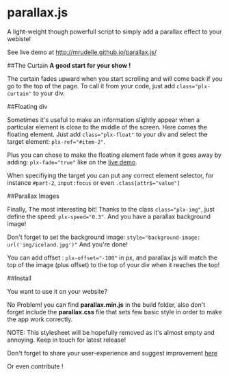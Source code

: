 parallax.js
===============

A light-weight though powerfull script to simply add a parallax effect to your webiste!

See live demo at http://mrudelle.github.io/parallax.js/

##The Curtain
**A good start for your show !**

The curtain fades upward when you start scrolling and will come back if you go to the top of the page. To call it from your code, just add `class="plx-curtain"` to your div.

##Floating div

Sometimes it's useful to make an information slightly appear when a particular element is close to the middle of the screen. Here comes the floating element. Just add `class="plx-float"` to your div and select the target element: `plx-ref="#item-2"`.

Plus you can chose to make the floating element fade when it goes away by adding: `plx-fade="true"` like on the [live demo](http://mrudelle.github.io/parallax.js/).

When specifiying the target you can put any correct element selector, for instance `#part-2`, `input:focus` or even `.class[attr$="value"]`

##Parallax Images

Finally, The most interesting bit! 
Thanks to the class `class="plx-img"`, just define the speed: `plx-speed="0.3"`. And you have a parallax background image! 

Don't forget to set the background image: `style="background-image: url('img/iceland.jpg')"` And you're done! 

You can add offset : `plx-offset="-100"` in px, and parallax.js will match the top of the image (plus offset) to the top of your div when it reaches the top!

##Install

You want to use it on your website? 

No Problem! you can find **parallax.min.js** in the build folder, also don't forget include the **parallax.css** file that sets few basic style in order to make the app work correctly. 

NOTE: This stylesheet will be hopefully removed as it's almost empty and annoying. Keep in touch for latest release! 

Don't forget to share your user-experience and suggest improvement [here](https://github.com/mrudelle/parallax.js/issues)

Or even contribute !
